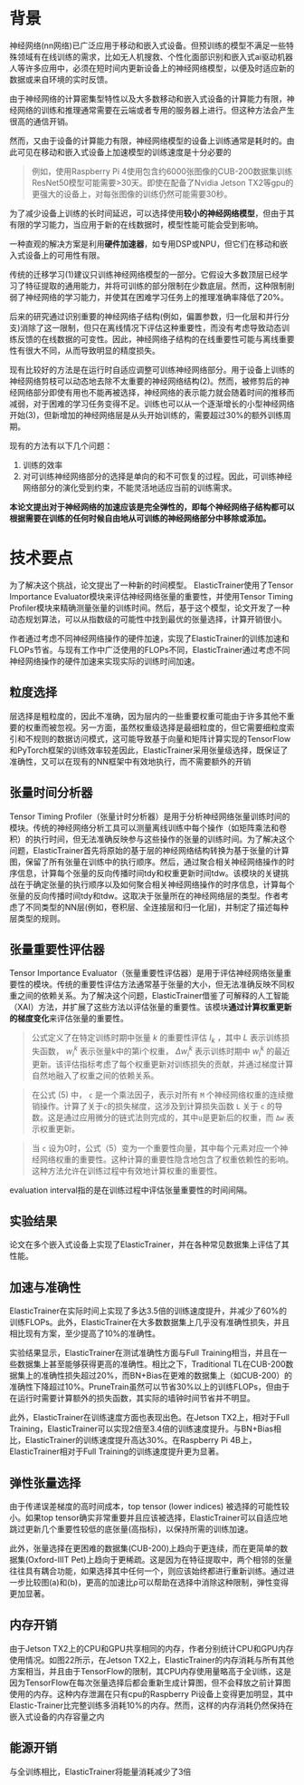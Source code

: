 # 背景
神经网络(nn网络)已广泛应用于移动和嵌入式设备。但预训练的模型不满足一些特殊领域有在线训练的需求，比如无人机搜救、个性化面部识别和嵌入式ai驱动机器人等许多应用中，必须在短时间内更新设备上的神经网络模型，以便及时适应新的数据或来自环境的实时反馈。

由于神经网络的计算密集型特性以及大多数移动和嵌入式设备的计算能力有限，神经网络的训练和推理通常需要在云端或者专用的服务器上进行。但这种方法会产生很高的通信开销。

然而，又由于设备的计算能力有限，神经网络模型的设备上训练通常是耗时的。由此可见在移动和嵌入式设备上加速模型的训练速度是十分必要的

> 例如，使用Raspberry Pi 4使用包含约6000张图像的CUB-200数据集训练ResNet50模型可能需要>30天。即使在配备了Nvidia Jetson TX2等gpu的更强大的设备上，对每张图像的训练仍然可能需要30秒。

为了减少设备上训练的长时间延迟，可以选择使用**较小的神经网络模型**，但由于其有限的学习能力，当应用于新的在线数据时，模型性能可能会受到影响。

一种直观的解决方案是利用**硬件加速器**，如专用DSP或NPU，但它们在移动和嵌入式设备上的可用性有限。

传统的迁移学习(1)建议只训练神经网络模型的一部分。它假设大多数顶层已经学习了特征提取的通用能力，并将可训练的部分限制在少数底层。然而，这种限制削弱了神经网络的学习能力，并使其在困难学习任务上的推理准确率降低了20%。

后来的研究通过识别重要的神经网络子结构(例如，偏置参数，归一化层和并行分支)消除了这一限制，但只在离线情况下评估这种重要性，而没有考虑导致动态训练反馈的在线数据的可变性。因此，神经网络子结构的在线重要性可能与离线重要性有很大不同，从而导致明显的精度损失。

现有比较好的方法是在运行时自适应调整可训练神经网络部分。用于设备上训练的神经网络剪枝可以动态地去除不太重要的神经网络结构(2)。然而，被修剪后的神经网络部分即使有用也不能再被选择，神经网络的表示能力就会随着时间的推移而减弱，对于困难的学习任务变得不足。训练也可以从一个逐渐增长的小型神经网络开始(3)，但新增加的神经网络层是从头开始训练的，需要超过30%的额外训练周期。

现有的方法有以下几个问题：
1. 训练的效率
2. 对可训练神经网络部分的选择是单向的和不可恢复的过程。因此，可训练神经网络部分的演化受到约束，不能灵活地适应当前的训练需求。

**本论文提出对于神经网络的加速应该是完全弹性的，即每个神经网络子结构都可以根据需要在训练的任何时候自由地从可训练的神经网络部分中移除或添加。**

# 技术要点
为了解决这个挑战，论文提出了一种新的时间模型。
ElasticTrainer使用了Tensor Importance Evaluator模块来评估神经网络张量的重要性，并使用Tensor Timing Profiler模块来精确测量张量的训练时间。然后，基于这个模型，论文开发了一种动态规划算法，可以从指数级的可能性中找到最优的张量选择，计算开销很小。

作者通过考虑不同神经网络操作的硬件加速，实现了ElasticTrainer的训练加速和FLOPs节省。与现有工作中广泛使用的FLOPs不同，ElasticTrainer通过考虑不同神经网络操作的硬件加速来实现实际的训练时间加速。

## 粒度选择
层选择是粗粒度的，因此不准确，因为层内的一些重要权重可能由于许多其他不重要的权重而被忽视。另一方面，虽然权重级选择是最细粒度的，但它需要细粒度索引和不规则的数据访问模式，这可能导致基于向量和矩阵计算实现的TensorFlow和PyTorch框架的训练效率较差因此，ElasticTrainer采用张量级选择，既保证了准确性，又可以在现有的NN框架中有效地执行，而不需要额外的开销

## 张量时间分析器
Tensor Timing Profiler（张量计时分析器）是用于分析神经网络张量训练时间的模块。传统的神经网络分析工具可以测量离线训练中每个操作（如矩阵乘法和卷积）的执行时间，但无法准确反映参与这些操作的张量的训练时间。为了解决这个问题，ElasticTrainer首先将原始的基于层的神经网络结构转换为基于张量的计算图，保留了所有张量在训练中的执行顺序。然后，通过聚合相关神经网络操作的时序信息，计算每个张量的反向传播时间tdy和权重更新时间tdw。该模块的关键挑战在于确定张量的执行顺序以及如何聚合相关神经网络操作的时序信息，计算每个张量的反向传播时间tdy和tdw。这取决于张量所在的神经网络层的类型。作者考虑了不同类型的NN层(例如，卷积层、全连接层和归一化层)，并制定了描述每种层类型的规则。

## 张量重要性评估器
Tensor Importance Evaluator（张量重要性评估器）是用于评估神经网络张量重要性的模块。传统的重要性评估方法通常基于张量的大小，但无法准确反映不同权重之间的依赖关系。为了解决这个问题，ElasticTrainer借鉴了可解释的人工智能（XAI）方法，并扩展了这些方法以评估张量的重要性。该模块**通过计算权重更新的梯度变化**来评估张量的重要性。

> 公式定义了在特定训练时期中张量 $k$ 的重要性评估 $I_k$ ，其中 $L$ 表示训练损失函数， $w^k_i$ 表示张量k中的第i个权重， $\Delta w^k_i$ 表示训练时期中 $w^k_i$ 的最近更新。该评估指标考虑了每个权重更新对训练损失的贡献，并通过梯度计算自然地融入了权重之间的依赖关系。

> 在公式 (5) 中， `c` 是一个乘法因子，表示对所有 `M` 个神经网络权重的连续撤销操作。计算了关于`c`的损失梯度，这涉及到计算损失函数 `L` 关于 `c` 的导数。这是通过应用微分的链式法则完成的，其中`u`是更新后的权重，而 `Δw` 表示权重更新。

> 当 `c` 设为0时，公式（5）变为一个重要性向量，其中每个元素对应一个神经网络权重的重要性。这种计算的重要性隐含地包含了权重依赖性的影响。这种方法允许在训练过程中有效地计算权重的重要性。

evaluation interval指的是在训练过程中评估张量重要性的时间间隔。

## 实验结果
论文在多个嵌入式设备上实现了ElasticTrainer，并在各种常见数据集上评估了其性能。

## 加速与准确性
ElasticTrainer在实际时间上实现了多达3.5倍的训练速度提升，并减少了60%的训练FLOPs。此外，ElasticTrainer在大多数数据集上几乎没有准确性损失，并且相比现有方案，至少提高了10%的准确性。

实验结果显示，ElasticTrainer在测试准确性方面与Full Training相当，并且在一些数据集上甚至能够获得更高的准确性。相比之下，Traditional TL在CUB-200数据集上的准确性损失超过20%，而BN+Bias在更难的数据集上（如CUB-200）的准确性下降超过10%。PruneTrain虽然可以节省30%以上的训练FLOPs，但由于在运行时需要计算额外的损失函数，其实际的墙钟时间节省并不明显。

此外，ElasticTrainer在训练速度方面也表现出色。在Jetson TX2上，相对于Full Training，ElasticTrainer可以实现2倍至3.4倍的训练速度提升。与BN+Bias相比，ElasticTrainer的训练速度提升高达30%。在Raspberry Pi 4B上，ElasticTrainer相对于Full Training的训练速度提升更为显著。

## 弹性张量选择
由于传递误差梯度的高时间成本，top tensor (lower indices) 被选择的可能性较小。如果top tensor确实非常重要并且应该被选择，ElasticTrainer可以自适应地跳过更新几个重要性较低的底张量(高指标)，以保持所需的训练加速。

此外，张量选择在更困难的数据集(CUB-200)上趋向于更连续，而在更简单的数据集(Oxford-IIIT Pet)上趋向于更稀疏。这是因为在特征提取中，两个相邻的张量往往具有耦合功能，如果选择其中任何一个，则应该始终都进行重新训练。通过进一步比较图(a)和(b)，更高的加速比ρ可以帮助在选择中消除这种限制，弹性变得更加显著。

## 内存开销
由于Jetson TX2上的CPU和GPU共享相同的内存，作者分别统计CPU和GPU内存使用情况。如图22所示，在Jetson TX2上，ElasticTrainer的内存消耗与所有其他方案相当，并且由于TensorFlow的限制，其CPU内存使用量略高于全训练，这是因为TensorFlow在每次张量选择后都会重新生成计算图，但不会释放之前计算图使用的内存。这种内存泄漏在只有cpu的Raspberry Pi设备上变得更加明显，其中Elastic-Trainer比完整训练多消耗10%的内存。然而，这样的内存消耗仍然保持在嵌入式设备的内存容量之内

## 能源开销
与全训练相比，ElasticTrainer将能量消耗减少了3倍

